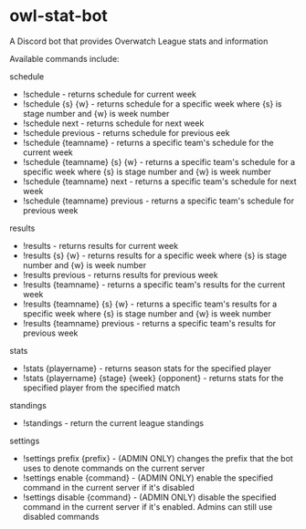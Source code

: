 # owl-stat-bot  
A Discord bot that provides Overwatch League stats and information  
  
Available commands include:  
  
schedule  
  - !schedule - returns schedule for current week  
  - !schedule {s} {w} - returns schedule for a specific week where {s} is stage number and {w} is week number  
  - !schedule next - returns schedule for next week  
  - !schedule previous - returns schedule for previous eek  
  - !schedule {teamname} - returns a specific team's schedule for the current week  
  - !schedule {teamname} {s} {w} - returns a specific team's schedule for a specific week where {s} is stage number and {w} is week number  
  - !schedule {teamname} next - returns a specific team's schedule for next week  
  - !schedule {teamname} previous - returns a specific team's schedule for previous week  
  
results  
  - !results - returns results for current week  
  - !results {s} {w} - returns results for a specific week where {s} is stage number and {w} is week number  
  - !results previous - returns results for previous week  
  - !results {teamname} - returns a specific team's results for the current week  
  - !results {teamname} {s} {w} - returns a specific team's results for a specific week where {s} is stage number and {w} is week number  
  - !results {teamname} previous - returns a specific team's results for previous week  
  
stats
  - !stats {playername} - returns season stats for the specified player
  - !stats {playername} {stage} {week} {opponent} - returns stats for the specified player from the specified match
  
standings  
  - !standings - return the current league standings  
  
settings
  - !settings prefix {prefix} - (ADMIN ONLY) changes the prefix that the bot uses to denote commands on the current server
  - !settings enable {command} - (ADMIN ONLY) enable the specified command in the current server if it's disabled
  - !settings disable {command} - (ADMIN ONLY) disable the specified command in the current server if it's enabled. Admins can still use disabled commands
